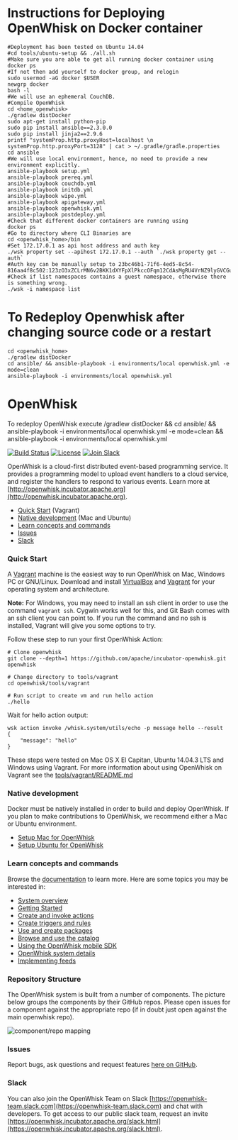 # Instructions for Deploying OpenWhisk on Docker container
```
#Deployment has been tested on Ubuntu 14.04
#cd tools/ubuntu-setup && ./all.sh 
#Make sure you are able to get all running docker container using
docker ps
#If not then add yourself to docker group, and relogin
sudo usermod -aG docker $USER
newgrp docker
bash -l
#We will use an ephemeral CouchDB.
#Compile OpenWhisk
cd <home_openwhisk>
./gradlew distDocker
sudo apt-get install python-pip
sudo pip install ansible==2.3.0.0
sudo pip install jinja2==2.9.6
printf "systemProp.http.proxyHost=localhost \n systemProp.http.proxyPort=3128" | cat > ~/.gradle/gradle.properties
cd ansible
#We will use local environment, hence, no need to provide a new environment explicitly.
ansible-playbook setup.yml
ansible-playbook prereq.yml
ansible-playbook couchdb.yml
ansible-playbook initdb.yml
ansible-playbook wipe.yml
ansible-playbook apigateway.yml
ansible-playbook openwhisk.yml
ansible-playbook postdeploy.yml
#Check that different docker containers are running using
docker ps
#Go to directory where CLI Binaries are
cd <openwhisk_home>/bin
#Set 172.17.0.1 as api host address and auth key
./wsk property set --apihost 172.17.0.1 --auth `./wsk property get --auth`
#Auth key can be manually setup to 23bc46b1-71f6-4ed5-8c54-816aa4f8c502:123zO3xZCLrMN6v2BKK1dXYFpXlPkccOFqm12CdAsMgRU4VrNZ9lyGVCGuMDGIwP
#Check if list namespaces contains a guest namespace, otherwise there is something wrong.
./wsk -i namespace list
```
# To Redeploy Openwhisk after changing source code or a restart
```
cd <openwhisk_home>
./gradlew distDocker
cd ansible/ && ansible-playbook -i environments/local openwhisk.yml -e mode=clean 
ansible-playbook -i environments/local openwhisk.yml
```

# OpenWhisk
To redeploy OpenWhisk execute
	/gradlew distDocker && cd ansible/ && ansible-playbook -i environments/local openwhisk.yml -e mode=clean && ansible-playbook -i environments/local openwhisk.yml

[![Build Status](https://travis-ci.org/apache/incubator-openwhisk.svg?branch=master)](https://travis-ci.org/apache/incubator-openwhisk)
[![License](https://img.shields.io/badge/license-Apache--2.0-blue.svg)](http://www.apache.org/licenses/LICENSE-2.0)
[![Join Slack](https://img.shields.io/badge/join-slack-9B69A0.svg)](http://slack.openwhisk.org/)

OpenWhisk is a cloud-first distributed event-based programming service. It provides a programming model to upload event handlers to a cloud service, and register the handlers to respond to various events. Learn more at [http://openwhisk.incubator.apache.org](http://openwhisk.incubator.apache.org).


* [Quick Start](#quick-start) (Vagrant)
* [Native development](#native-development) (Mac and Ubuntu)
* [Learn concepts and commands](#learn-concepts-and-commands)
* [Issues](#issues)
* [Slack](#slack)

### Quick Start

A [Vagrant](http://vagrantup.com) machine is the easiest way to run OpenWhisk on Mac, Windows PC or GNU/Linux.
Download and install [VirtualBox](https://www.virtualbox.org/wiki/Downloads) and [Vagrant](https://www.vagrantup.com/downloads.html) for your operating system and architecture.

**Note:** For Windows, you may need to install an ssh client in order to use the command `vagrant ssh`. Cygwin works well for this, and Git Bash comes with an ssh client you can point to. If you run the command and no ssh is installed, Vagrant will give you some options to try.

Follow these step to run your first OpenWhisk Action:
```
# Clone openwhisk
git clone --depth=1 https://github.com/apache/incubator-openwhisk.git openwhisk

# Change directory to tools/vagrant
cd openwhisk/tools/vagrant

# Run script to create vm and run hello action
./hello
```

Wait for hello action output:
```
wsk action invoke /whisk.system/utils/echo -p message hello --result
{
    "message": "hello"
}
```

These steps were tested on Mac OS X El Capitan, Ubuntu 14.04.3 LTS and Windows using Vagrant.
For more information about using OpenWhisk on Vagrant see the [tools/vagrant/README.md](tools/vagrant/README.md)

### Native development

Docker must be natively installed in order to build and deploy OpenWhisk.
If you plan to make contributions to OpenWhisk, we recommend either a Mac or Ubuntu environment.

* [Setup Mac for OpenWhisk](tools/macos/README.md)
* [Setup Ubuntu for OpenWhisk](tools/ubuntu-setup/README.md)

### Learn concepts and commands

Browse the [documentation](docs/) to learn more. Here are some topics you may be
interested in:

- [System overview](docs/about.md)
- [Getting Started](docs/README.md)
- [Create and invoke actions](docs/actions.md)
- [Create triggers and rules](docs/triggers_rules.md)
- [Use and create packages](docs/packages.md)
- [Browse and use the catalog](docs/catalog.md)
- [Using the OpenWhisk mobile SDK](docs/mobile_sdk.md)
- [OpenWhisk system details](docs/reference.md)
- [Implementing feeds](docs/feeds.md)

### Repository Structure

The OpenWhisk system is built from a number of components.  The picture below groups the components by their GitHub repos. Please open issues for a component against the appropriate repo (if in doubt just open against the main openwhisk repo).

![component/repo mapping](docs/images/components_to_repos.png)

### Issues

Report bugs, ask questions and request features [here on GitHub](../../issues).

### Slack

You can also join the OpenWhisk Team on Slack [https://openwhisk-team.slack.com](https://openwhisk-team.slack.com) and chat with developers. To get access to our public slack team, request an invite [https://openwhisk.incubator.apache.org/slack.html](https://openwhisk.incubator.apache.org/slack.html).
